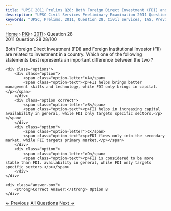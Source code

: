 ```yaml
---
title: "UPSC 2011 Prelims Q28: Both Foreign Direct Investment (FDI) and Foreign Institution..."
description: "UPSC Civil Services Preliminary Examination 2011 Question 28 with options and answer"
keywords: "UPSC, Prelims, 2011, Question 28, Civil Services, IAS, Previous Year Questions"
---
```


<nav class="breadcrumb">
    <a href="../../">Home</a>
    <span>›</span>
    <a href="../">PIQ</a>
    <span>›</span>
    <a href="./">2011</a>
    <span>›</span>
    <span>Question 28</span>
</nav>

<div class="question-header">
    <div class="question-meta">
        <span class="year-badge">2011</span>
        <span class="question-number">Question 28</span>
        <span class="progress">28/100</span>
    </div>
    <div class="progress-bar">
        <div class="progress-fill" style="width: 28.0%"></div>
    </div>
</div>

<div class="question-content">
    <div class="question-text">
        <p>Both Foreign Direct Investment (FDI) and Foreign Institutional Investor (FII) are related to investment in a country. Which one of the following statements best represents an important difference between the two ?</p>
    </div>
    
    <div class="options">
        <div class="option">
            <span class="option-letter">A</span>
            <span class="option-text"><p>FII helps brings better management skills and technology, while FDI only brings in capital.</p></span>
        </div>
        <div class="option correct">
            <span class="option-letter">B</span>
            <span class="option-text"><p>FII helps in increasing capital availability in general, while FDI only targets specific sectors.</p></span>
        </div>
        <div class="option">
            <span class="option-letter">C</span>
            <span class="option-text"><p>FDI flows only into the secondary market, while FII targets primary market.</p></span>
        </div>
        <div class="option">
            <span class="option-letter">D</span>
            <span class="option-text"><p>FII is considered to be more stable than FDI. availability in general, while FDI only targets specific sectors.</p></span>
        </div>
    </div>

    <div class="answer-box">
        <strong>Correct Answer:</strong> Option B
    </div>
</div>

<div class="question-nav">
    <a href="../q027-a-layer-in-the-earths-atmosphere-called-ionosphere/" class="nav-btn prev">← Previous</a>
    <a href="../" class="nav-btn center">All Questions</a>
    <a href="../q029-a-genetically-engineered-form-of-brinjal-known-as/" class="nav-btn next">Next →</a>
</div>
